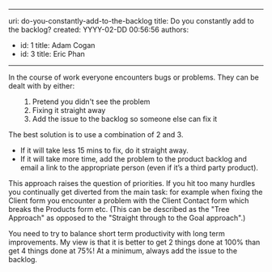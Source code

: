 

---
uri: do-you-constantly-add-to-the-backlog
title: Do you constantly add to the backlog?
created: YYYY-02-DD 00:56:56
authors:
  - id: 1
    title: Adam Cogan
  - id: 3
    title: Eric Phan
---




<span class='intro'> 
  <p>In the course of work everyone encounters bugs or problems. They can be dealt with by either&#58;<br></p>
<ol>
    <ol>
        <li>Pretend you didn't see the problem </li>
        <li>Fixing it straight away </li>
        <li>Add the issue to the backlog so someone else can fix it </li>
    </ol>
</ol>
 </span>


  <p>The best solution is to use a combination of 2 and 3. </p>
<ul>
    <li>If it will take less 15 mins to fix, do it straight away. </li>
    <li>If it will take more time, add the problem to the product backlog and email a link to the appropriate person (even if it’s a third party product).<br></li>
</ul>
<p>This approach raises the question of priorities. If you hit too many hurdles you continually get diverted from the main task&#58; for example when fixing&#160;the Client form&#160;you encounter a problem with the Client Contact form which breaks&#160;the Products form&#160;etc. (This can be described as the &quot;Tree Approach&quot; as opposed to the &quot;Straight through to the Goal approach&quot;.)</p>
<p>You need to try to balance short term productivity with long term improvements. My view is that it is better to get 2 things done at 100% than get 4 things done at 75%! At a minimum, always add the issue to the backlog.</p>
<p>&#160;</p>



